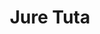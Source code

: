 ---
SICRIS: 15295
draft: false
fixName: jure_tuta
lab: Laboratorij za integracijo informacijskih sistemov
labPos: Član laboratorija
location: null
mailInfo: jure.tuta@fri.uni-lj.si
officeHours: null
profName: asist. Jure Tuta
profTitle: Zunanji sodelavec
telephoneInfo: null
title: Jure Tuta
---